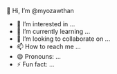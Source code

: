 👋 Hi, I’m @myozawthan
- 👀 I’m interested in ...
- 🌱 I’m currently learning ...
- 💞️ I’m looking to collaborate on ...
- 📫 How to reach me ...
- 😄 Pronouns: ...
- ⚡ Fun fact: ...

<!---
myozawthan/myozawthan is a ✨ special ✨ repository because its `README.md` (this file) appears on your GitHub profile.
You can click the Preview link to take a look at your changes.
--->
